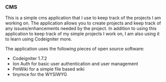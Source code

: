 ### CMS
This is a simple cms application that I use to keep track of the projects I am working on.  The application allows you to create projects and keep track of any issues/enhancements needed by the project.  In addition to using this application to keep track of my simple projects I work on, I am also using it to learn using Codeigniter more.

The application uses the following pieces of open source software:

- Codeigniter 1.7.2
- Ion Auth for basic user authentication and user management
- PmWiki for a simple file based wiki
- tinymce for the WYSIWYG

